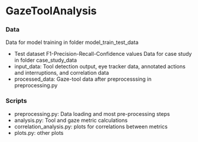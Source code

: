 # GazeToolAnalysis

### Data
Data for model training in folder model_train_test_data
  * Test dataset F1-Precision-Recall-Confidence values
Data for case study in folder case_study_data
  * input_data: Tool detection output, eye tracker data, annotated actions and interruptions, and correlation data
  * processed_data: Gaze-tool data after preprocesssing in preprocessing.py

### Scripts
  * preprocessing.py: Data loading and most pre-processing steps
  * analysis.py: Tool and gaze metric calculations
  * correlation_analysis.py: plots for correlations between metrics
  * plots.py: other plots

